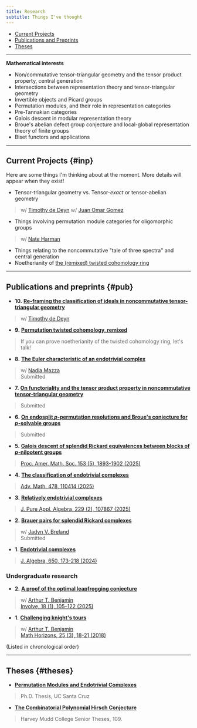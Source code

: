 ```yaml
---
title: Research
subtitle: Things I've thought
---
```


- [Current Projects](#inp)
- [Publications and Preprints](#pub)
- [Theses](#theses)

---

**Mathematical interests**

- Non/commutative tensor-triangular geometry and the tensor product property, central generation
- Intersections between representation theory and tensor-triangular geometry
- Invertible objects and Picard groups
- Permutation modules, and their role in representation categories
- Pre-Tannakian categories
- Galois descent in modular representation theory
- Broue's abelian defect group conjecture and local-global representation theory of finite groups
- Biset functors and applications

---

## Current Projects {#inp}

Here are some things I'm thinking about at the moment. More details will appear when they exist! 

- Tensor-triangular geometry vs. Tensor-*exact* or tensor-abelian geometry    
> w/ [Timothy de Deyn](https://tdedeyn.github.io/)
> w/ [Juan Omar Gomez](https://sites.google.com/cimat.mx/juanomargomez/home?authuser=0)
- Things involving permutation module categories for oligomorphic groups    
> w/ [Nate Harman](https://www.nateharman.com/)
- Things relating to the noncommutative "tale of three spectra" and central generation
- Noetherianity of [the (remixed) twisted cohomology ring](https://arxiv.org/abs/2509.00954)

---

## Publications and preprints {#pub}

- **10.** [**Re-framing the classification of ideals in noncommutative tensor-triangular geometry**](https://arxiv.org/abs/2510.23767)     
> w/ [Timothy de Deyn](https://tdedeyn.github.io/)     
- **9.** [**Permutation twisted cohomology, remixed**](https://arxiv.org/abs/2509.00954)     
> If you can prove noetherianity of the twisted cohomology ring, let's talk!
- **8.** [**The Euler characteristic of an endotrivial complex**](https://arxiv.org/abs/2508.07404)
> w/ [Nadia Mazza](https://www.lancaster.ac.uk/maths/people/nadia-mazza)    
> Submitted
- **7.** [**On functoriality and the tensor product property in noncommutative tensor-triangular geometry**](https://arxiv.org/abs/2505.01899)
> Submitted
- **6.** [**On endosplit $p$-permutation resolutions and Broue's conjecture for $p$-solvable groups**](https://arxiv.org/abs/2408.04094)
> Submitted
- **5.** [**Galois descent of splendid Rickard equivalences between blocks of $p$-nilpotent groups**](https://arxiv.org/abs/2405.16061)
> [Proc. Amer. Math. Soc. 153 (5), 1893-1902 (2025)](https://doi.org/10.1090/proc/17230)
- **4.** [**The classification of endotrivial complexes**](https://arxiv.org/abs/2403.04088) 
> [Adv. Math. 478, 110414 (2025)](https://www.sciencedirect.com/science/article/pii/S0001870825003020)
- **3.** [**Relatively endotrivial complexes**](https://arxiv.org/abs/2402.08042)
> [J. Pure Appl. Algebra, 229 (2), 107867 (2025)](https://www.sciencedirect.com/science/article/pii/S0022404925000064)
- **2.** [**Brauer pairs for splendid Rickard complexes**](https://arxiv.org/abs/2312.10258)
> w/ [Jadyn V. Breland](https://people.ucsc.edu/~jbreland/index.html)   
> Submitted
- **1.** [**Endotrivial complexes**](https://arxiv.org/abs/2309.12138) 
> [J. Algebra, 650, 173-218 (2024)](https://www.sciencedirect.com/science/article/pii/S0021869324001728)


### Undergraduate research

- **2.** [**A proof of the optimal leapfrogging conjecture**](https://arxiv.org/abs/2110.08319)
> w/ [Arthur T. Benjamin](https://www.arthurbenjamin.info/)    
> [Involve, 18 (1), 105–122 (2025)](https://msp.org/involve/2025/18-1/p05.xhtml)
- **1.** [**Challenging knight's tours**](https://math.hmc.edu/benjamin/wp-content/uploads/sites/5/2019/06/Challenging-Knight%E2%80%99s-Tours.pdf)
> w/ [Arthur T. Benjamin](https://www.arthurbenjamin.info/)    
> [Math Horizons, 25 (3), 18-21 (2018)](https://www.tandfonline.com/doi/full/10.1080/10724117.2018.1424460)

(Listed in chronological order)


---

## Theses {#theses}

- [**Permutation Modules and Endotrivial Complexes**](https://escholarship.org/uc/item/9h73j2g4)
> Ph.D. Thesis, UC Santa Cruz
- [**The Combinatorial Polynomial Hirsch Conjecture**](https://scholarship.claremont.edu/cgi/viewcontent.cgi?article=1096&context=hmc_theses)
> Harvey Mudd College Senior Theses, 109.



